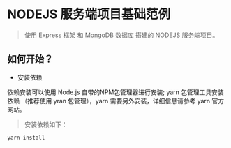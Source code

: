 # NODEJS 服务端项目基础范例

> 使用 Express 框架 和 MongoDB 数据库 搭建的 NODEJS 服务端项目。

## 如何开始？

- 安装依赖

依赖安装可以使用 Node.js 自带的NPM包管理器进行安装;
yarn 包管理工具安装依赖 （推荐使用 yran 包管理），yarn 需要另外安装，详细信息请参考 yarn 官方网站。

> 安装依赖如下：
```bash
yarn install
```
